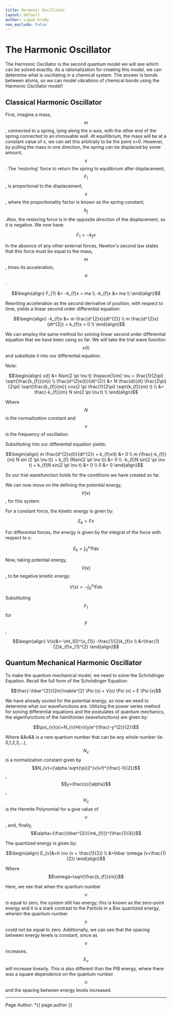 ```yaml
---
title: Harmonic Oscillator
layout: default
author: Logan Grady
nav_exclude: False
---
```


# The Harmonic Oscillator

The Harmonic Oscillator is the second quantum model we will see which can be solved exactlly. As a rationalization for creating this model, we can determine what is oscillating in a chemical system. The answer is bonds between atoms, so we can model vibrations of chemical bonds using the Harmonic Oscillator model!

## Classical Harmonic Oscillator

First, imagine a mass, $$m$$ , connected to a spring, lying along the x-axis, with the other end of the spring connected to an immovable wall. At equillibrium, the mass will be at a constant value of x, we can set this arbitraily to be the point x=0. However, by pulling the mass in one direction, the spring can be displaced by some amount, $$x$$. The 'restoring' force to return the spring to equilibrium after displacement, $$F_1$$ , is proportional to the displacement, $$x$$, where the proportionality factor is known as the spring constant, $$k_f$$.Also, the restoring force is in the opposite direction of the displacement, so it is negative. We now have:

$$F_{1}=-k_{f}x$$

In the absence of any other external forces, Newton's second law states that this force must be equal to the mass, $$m$$, times its acceleration, $$a$$.

$$\begin{align}
F_{1} &= -k_{f}x = ma \\
-k_{f}x &= ma \\
\end{align}$$

Rewriting acceleration as the second derivative of position, with respect to time, yields a linear second order differential equation:

$$\begin{align}
-k_{f}x &= m \frac{d^{2}x}{dt^{2}} \\
m \frac{d^{2}x}{dt^{2}} + k_{f}x = 0 \\
\end{align}$$

We can employ the same method for solving linear second order differential equation that we have been using so far. We will take the trial wave function $$x(t)$$ and substitute it into our differential equation.

Note:

$$\begin{align}
x(t) &= Nsin(2 \pi \nu t) \hspace{1cm} \nu = \frac{1}{2\pi} \sqrt{\frac{k_{f}}{m}} \\
\frac{d^{2}x(t)}{dt^{2}} &= N \frac{d}{dt} \frac{2\pi}{2\pi} \sqrt{\frac{k_{f}}{m}} cos(2 \pi \frac{1}{2\pi} \sqrt{k_{f}}{m} t) \\
&= \frac{-k_{f}}{m} N sin(2 \pi \nu t) \\
\end{align}$$

Where $$N$$ is the normailzation constant and $$\nu$$ is the frequency of oscillation.

Substituting into our differential equation yields:

$$\begin{align}
m \frac{d^{2}x(t)}{dt^{2}} + k_{f}x(t) &= 0 \\
m (\frac{-k_{f}}{m} N sin (2 \pi \nu t)) + k_{f} (Nsin(2 \pi \nu t)) &= 0 \\
-k_{f}N sin(2 \pi \nu t) + k_{f}N sin(2 \pi \nu t) &= 0 \\
0 &= 0
\end{align}$$

So our trial wavefunction holds for the conditions we have created so far.

We can now move on the defining the potential energy, $$V(x)$$ , for this system. 

For a constant force, the kinetic energy is given by:

$$E_{k}=Fx$$

For differential forces, the energy is given by the integral of the force with respect to x:

$$E_{k}=\int_{0}^{x_1}Fdx$$

Now, taking potential energy, $$V(x)$$, to be negative kinetic energy:

$$V(x)=-\int_{0}^{x_{1}}Fdx$$

Substituting $$F_{1}$$ for $$F$$,

$$\begin{align}
V(x)&=-\int_{0}^{x_{1}} -\frac{1}{2}k_{f}x \\
&=\frac{1}{2}k_{f}x_{1}^{2}
\end{align}$$

## Quantum Mechanical Harmonic Oscillator

To make the quantum mechanical model, we need to solve the Schrödinger Equation. Recall the full form of the Schrödinger Equation:

$$\frac{-\hbar^{2}}{2m}\nabla^{2} \Psi (x) + V(x) \Psi (x) = E \Psi (x)$$

We have already sovled for the potential energy, so now we need to determine what our wavefunctions are. Utilizing the power series method for solving differential equations and the postulates of quantum mechanics, the eigenfunctions of the hamiltonian (wavefunctions) are given by:

$$\psi_{v}(x)=N_{v}H{v}(y)e^{\frac{-y^{2}}{2}}$$

Where &&v&& is a new quantum number that can be any whole number (ie. 0,1,2,3,...), $$N_{v}$$ is a normalization constant given by $$N_{v}=(\alpha \sqrt{\pi}2^{v}v!)^{\frac{-1}{2}}$$ , $$y=\frac{x}{\alpha}$$, $$H_{v}$$ is the Hermite Polynomial for a give value of $$v$$, and, finally, $$\alpha=(\frac{\hbar^{2}}{mk_{f}})^{\frac{1}{4}}$$

The quantized energy is given by:

$$\begin{align}
E_{v}&=h \nu (v + \frac{1}{2}) \\
&=\hbar \omega (v+\frac{1}{2})
\end{align}$$

Where $$\omega=\sqrt{\frac{k_{f}}{m}}$$

Here, we see that when the quantum number $$v$$ is equal to zero, the system still has energy; this is known as the zero-point energy and it is a stark contrast to the Particle in a Box quantized energy, wherein the quantum number $$n$$ could not be equal to zero. Additionally, we can see that the spacing between energy levels is constant, since as $$v$$ increases, $$E_{v}$$ will increase linearly. This is also different than the PIB energy, where there was a square dependence on the quantum number $$n$$ and the spacing between energy levels increased. 

---

Page Author: *{{ page.author }}